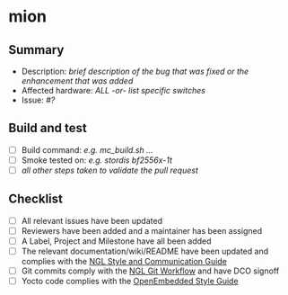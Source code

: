 # mion

## Summary
- Description: _brief description of the bug that was fixed or the enhancement that was added_
- Affected hardware: _ALL -or- list specific switches_
- Issue: _#?_

## Build and test
- [ ] Build command: _e.g. mc_build.sh ..._
- [ ] Smoke tested on: _e.g. stordis bf2556x-1t_
- [ ] _all other steps taken to validate the pull request_

## Checklist
- [ ] All relevant issues have been updated
- [ ] Reviewers have been added and a maintainer has been assigned
- [ ] A Label, Project and Milestone have all been added
- [ ] The relevant documentation/wiki/README have been updated and complies with the [NGL Style and Communication Guide](https://github.com/NetworkGradeLinux/mion-docs/wiki/Style-and-Communication-Guide)
- [ ] Git commits comply with the [NGL Git Workflow](https://github.com/NetworkGradeLinux/mion-docs/wiki/Git-Workflow) and have DCO signoff
- [ ] Yocto code complies with the [OpenEmbedded Style Guide](https://www.openembedded.org/wiki/Styleguide)
